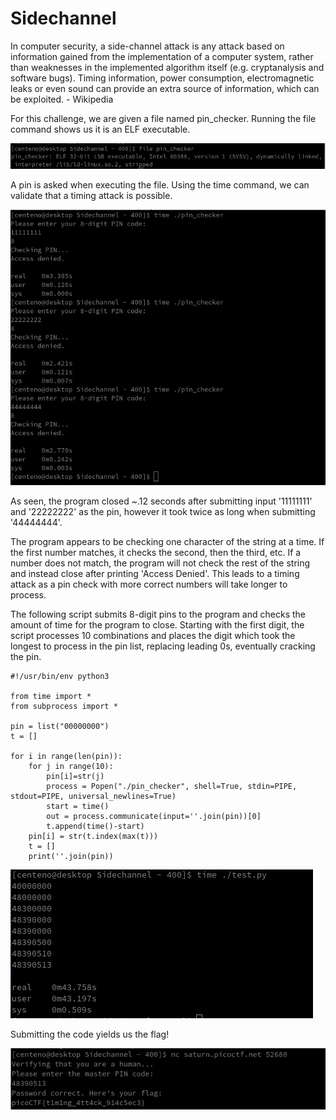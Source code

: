 # Sidechannel
In computer security, a side-channel attack is any attack based on information gained from the implementation of a computer system, rather than weaknesses in the implemented algorithm itself (e.g. cryptanalysis and software bugs). Timing information, power consumption, electromagnetic leaks or even sound can provide an extra source of information, which can be exploited. - Wikipedia

For this challenge, we are given a file named pin_checker. Running the file command shows us it is an ELF executable.

![file command output](./file.png)

A pin is asked when executing the file. Using the time command, we can validate that a timing attack is possible.

![time command output](./time.png)

As seen, the program closed ~.12 seconds after submitting input '11111111' and '22222222' as the pin, however it took twice as long when submitting '44444444'.</br>

The program appears to be checking one character of the string at a time. If the first number matches, it checks the second, then the third, etc. If a number does not match, the program will not check the rest of the string and instead close after printing 'Access Denied'. This leads to a timing attack as a pin check with more correct numbers will take longer to process.</br>

The following script submits 8-digit pins to the program and checks the amount of time for the program to close. Starting with the first digit, the script processes 10 combinations and places the digit which took the longest to process in the pin list, replacing leading 0s, eventually cracking the pin.

```
#!/usr/bin/env python3

from time import *
from subprocess import *

pin = list("00000000")
t = []

for i in range(len(pin)):
	for j in range(10):
		pin[i]=str(j)
		process = Popen("./pin_checker", shell=True, stdin=PIPE, stdout=PIPE, universal_newlines=True)
		start = time()
		out = process.communicate(input=''.join(pin))[0]
		t.append(time()-start)
	pin[i] = str(t.index(max(t)))
	t = []
	print(''.join(pin))
```

![script output](./script.png)

Submitting the code yields us the flag!

![flag output](./flag.png)
